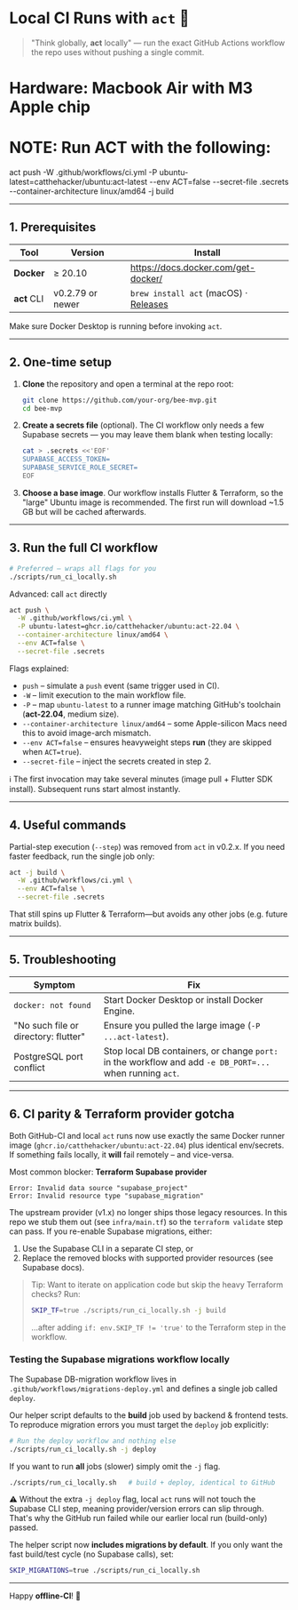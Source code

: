 # Local CI Runs with `act` 🐳

> "Think globally, **act** locally" — run the exact GitHub Actions workflow the
> repo uses without pushing a single commit.

# Hardware: Macbook Air with M3 Apple chip

# NOTE: Run ACT with the following:

act push -W .github/workflows/ci.yml -P
ubuntu-latest=catthehacker/ubuntu:act-latest --env ACT=false --secret-file
.secrets --container-architecture linux/amd64 -j build

---

## 1. Prerequisites

| Tool        | Version          | Install                                                                         |
| ----------- | ---------------- | ------------------------------------------------------------------------------- |
| **Docker**  | ≥ 20.10          | https://docs.docker.com/get-docker/                                             |
| **act** CLI | v0.2.79 or newer | `brew install act` (macOS) · [Releases](https://github.com/nektos/act/releases) |

Make sure Docker Desktop is running before invoking `act`.

---

## 2. One-time setup

1. **Clone** the repository and open a terminal at the repo root:
   ```bash
   git clone https://github.com/your-org/bee-mvp.git
   cd bee-mvp
   ```
2. **Create a secrets file** (optional). The CI workflow only needs a few
   Supabase secrets — you may leave them blank when testing locally:
   ```bash
   cat > .secrets <<'EOF'
   SUPABASE_ACCESS_TOKEN=
   SUPABASE_SERVICE_ROLE_SECRET=
   EOF
   ```
3. **Choose a base image**. Our workflow installs Flutter & Terraform, so the
   "large" Ubuntu image is recommended. The first run will download ~1.5 GB but
   will be cached afterwards.

---

## 3. Run the full CI workflow

```bash
# Preferred – wraps all flags for you
./scripts/run_ci_locally.sh
```

Advanced: call `act` directly

```bash
act push \
  -W .github/workflows/ci.yml \
  -P ubuntu-latest=ghcr.io/catthehacker/ubuntu:act-22.04 \
  --container-architecture linux/amd64 \
  --env ACT=false \
  --secret-file .secrets
```

Flags explained:

- `push` – simulate a `push` event (same trigger used in CI).
- `-W` – limit execution to the main workflow file.
- `-P` – map `ubuntu-latest` to a runner image matching GitHub's toolchain
  (**act-22.04**, medium size).
- `--container-architecture linux/amd64` – some Apple-silicon Macs need this to
  avoid image-arch mismatch.
- `--env ACT=false` – ensures heavyweight steps **run** (they are skipped when
  `ACT=true`).
- `--secret-file` – inject the secrets created in step&nbsp;2.

ℹ️ The first invocation may take several minutes (image pull + Flutter SDK
install). Subsequent runs start almost instantly.

---

## 4. Useful commands

Partial-step execution (`--step`) was removed from `act` in v0.2.x. If you need
faster feedback, run the single job only:

```bash
act -j build \
  -W .github/workflows/ci.yml \
  --env ACT=false \
  --secret-file .secrets
```

That still spins up Flutter & Terraform—but avoids any other jobs (e.g. future
matrix builds).

---

## 5. Troubleshooting

| Symptom                              | Fix                                                                                                      |
| ------------------------------------ | -------------------------------------------------------------------------------------------------------- |
| `docker: not found`                  | Start Docker Desktop or install Docker Engine.                                                           |
| "No such file or directory: flutter" | Ensure you pulled the large image (`-P ...act-latest`).                                                  |
| PostgreSQL port conflict             | Stop local DB containers, or change `port:` in the workflow and add `-e DB_PORT=...` when running `act`. |

---

## 6. CI parity & Terraform provider gotcha

Both GitHub-CI and local `act` runs now use exactly the same Docker runner image
(`ghcr.io/catthehacker/ubuntu:act-22.04`) plus identical env/secrets. If
something fails locally, it **will** fail remotely – and vice-versa.

Most common blocker: **Terraform Supabase provider**

```
Error: Invalid data source "supabase_project"
Error: Invalid resource type "supabase_migration"
```

The upstream provider (v1.x) no longer ships those legacy resources. In this
repo we stub them out (see `infra/main.tf`) so the `terraform validate` step can
pass. If you re-enable Supabase migrations, either:

1. Use the Supabase CLI in a separate CI step, or
2. Replace the removed blocks with supported provider resources (see Supabase
   docs).

> Tip: Want to iterate on application code but skip the heavy Terraform checks?
> Run:
>
> ```bash
> SKIP_TF=true ./scripts/run_ci_locally.sh -j build
> ```
>
> …after adding `if: env.SKIP_TF != 'true'` to the Terraform step in the
> workflow.

### Testing the Supabase migrations workflow locally

The Supabase DB-migration workflow lives in
`.github/workflows/migrations-deploy.yml` and defines a single job called
`deploy`.

Our helper script defaults to the **build** job used by backend & frontend
tests. To reproduce migration errors you must target the `deploy` job
explicitly:

```bash
# Run the deploy workflow and nothing else
./scripts/run_ci_locally.sh -j deploy
```

If you want to run **all** jobs (slower) simply omit the `-j` flag.

```bash
./scripts/run_ci_locally.sh   # build + deploy, identical to GitHub
```

⚠️ Without the extra `-j deploy` flag, local `act` runs will not touch the
Supabase CLI step, meaning provider/version errors can slip through. That's why
the GitHub run failed while our earlier local run (build-only) passed.

The helper script now **includes migrations by default**. If you only want the
fast build/test cycle (no Supabase calls), set:

```bash
SKIP_MIGRATIONS=true ./scripts/run_ci_locally.sh
```

---

Happy **offline-CI**! 🎉
